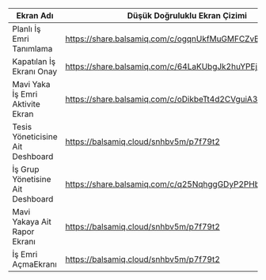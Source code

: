 

Ekran Adı | Düşük Doğruluklu Ekran Çizimi
--------|------
Planlı İş Emri Tanımlama | https://share.balsamiq.com/c/ogqnUkfMuGMFCZvB2Q4io9.png 
Kapatılan İş Ekranı Onay |https://share.balsamiq.com/c/64LaKUbgJk2huYPEj6HNKk.png
Mavi Yaka İş Emri Aktivite Ekran |https://share.balsamiq.com/c/oDikbeTt4d2CVguiA32w8x.png
Tesis Yöneticisine Ait Deshboard |https://balsamiq.cloud/snhbv5m/p7f79t2
İş Grup Yönetisine Ait Deshboard |https://share.balsamiq.com/c/q25NqhggGDyP2PHbKWYE4L.png
Mavi Yakaya Ait Rapor Ekranı |https://balsamiq.cloud/snhbv5m/p7f79t2
İş Emri AçmaEkranı |https://balsamiq.cloud/snhbv5m/p7f79t2